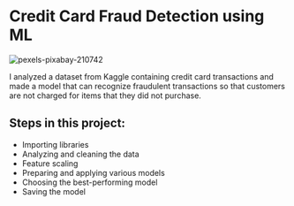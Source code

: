 
# Credit Card Fraud Detection using ML
![pexels-pixabay-210742](https://github.com/mrpaul017/Credit_Card_Fraud_Detection/assets/145193843/165a4938-0439-4d8f-a51c-5a8aa23608b7)

I analyzed a dataset from Kaggle containing credit card transactions and made a model that can recognize fraudulent transactions so that customers are not charged for items that they did not purchase.

## Steps in this project:
- Importing libraries
- Analyzing and cleaning the data
- Feature scaling
- Preparing and applying various models
- Choosing the best-performing model
- Saving the model

